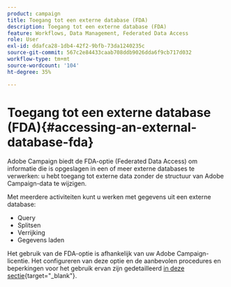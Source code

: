 ```yaml
---
product: campaign
title: Toegang tot een externe database (FDA)
description: Toegang tot een externe database (FDA)
feature: Workflows, Data Management, Federated Data Access
role: User
exl-id: ddafca28-1db4-42f2-9bfb-73da1240235c
source-git-commit: 567c2e84433caab708ddb9026dda6f9cb717d032
workflow-type: tm+mt
source-wordcount: '104'
ht-degree: 35%

---
```


# Toegang tot een externe database (FDA){#accessing-an-external-database-fda}

Adobe Campaign biedt de FDA-optie (Federated Data Access) om informatie die is opgeslagen in een of meer externe databases te verwerken: u hebt toegang tot externe data zonder de structuur van Adobe Campaign-data te wijzigen.

Met meerdere activiteiten kunt u werken met gegevens uit een externe database:

* Query
* Splitsen
* Verrijking
* Gegevens laden

Het gebruik van de FDA-optie is afhankelijk van uw Adobe Campaign-licentie. Het configureren van deze optie en de aanbevolen procedures en beperkingen voor het gebruik ervan zijn gedetailleerd [in deze sectie](https://experienceleague.adobe.com/docs/campaign/campaign-v8/connect/fda.html){target="_blank"}.
